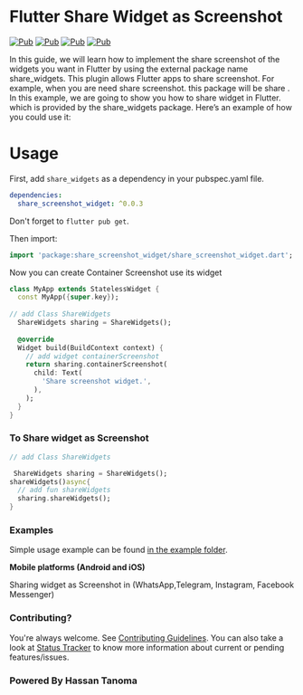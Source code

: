 # Flutter Share Widget as Screenshot

[![Pub](https://img.shields.io/pub/v/bloc.svg)](https://pub.dev/packages/share_screenshot_widget)
[![Pub](https://i.imgur.com/aV6DDA7.png)](https://www.buymeacoffee.com/736hassan)
[![Pub](https://img.shields.io/badge/chat-on%20Telegram-blue.svg)](https://t.me/hsn9_7)
[![Pub](https://github.com/felangel/bloc/workflows/build/badge.svg)](https://github.com/736hsn)

In this guide, we will learn how to implement the share screenshot of the widgets you want in Flutter by using the external package name share_widgets. This plugin allows Flutter apps to share screenshot. For example, when you are need share screenshot. this package will be share . In this example, we are going to show you how to share widget in Flutter. which is provided by the share_widgets package. Here’s an example of how you could use it:
# Usage

First, add `share_widgets` as a dependency in your pubspec.yaml file.

```yaml
dependencies:
  share_screenshot_widget: ^0.0.3
```

Don't forget to `flutter pub get`.

Then import:

```dart
import 'package:share_screenshot_widget/share_screenshot_widget.dart';
```

Now you can create Container Screenshot  use its widget

```dart
class MyApp extends StatelessWidget {
  const MyApp({super.key});
  
// add Class ShareWidgets
  ShareWidgets sharing = ShareWidgets();
  
  @override
  Widget build(BuildContext context) {
    // add widget containerScreenshot
    return sharing.containerScreenshot(
      child: Text(
        'Share screenshot widget.',
      ),
    );
  }
}
```
### To Share widget as Screenshot
```dart
// add Class ShareWidgets

 ShareWidgets sharing = ShareWidgets();
shareWidgets()async{
  // add fun shareWidgets
  sharing.shareWidgets();
}
```

### Examples
Simple usage example can be found [in the example folder](example/lib/main.dart).

**Mobile platforms (Android and iOS)**

Sharing widget as Screenshot in (WhatsApp,Telegram, Instagram, Facebook Messenger)



### Contributing?
You're always welcome. See [Contributing Guidelines](https://github.com/736hsn/share_widgets). You can also take a look at [Status Tracker](https://github.com/736hsn/share_widgets) to know more information about current or pending features/issues.

### Powered By Hassan Tanoma
